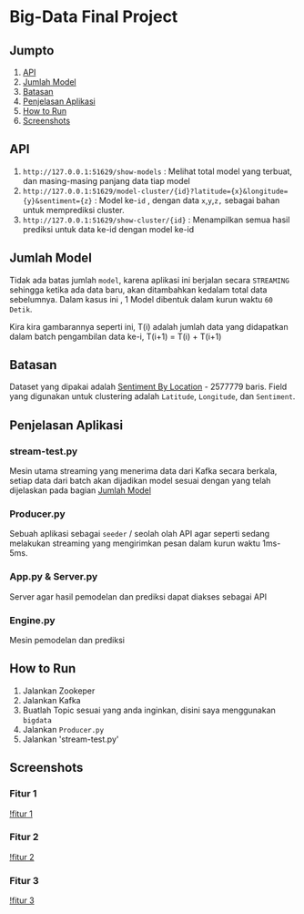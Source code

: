 # Big-Data Final Project

## Jumpto
1. [API](#api)
2. [Jumlah Model](#jumlah-model)
3. [Batasan](#batasan)
4. [Penjelasan Aplikasi](#penjelasan-aplikasi)
5. [How to Run](#how-to-run)
6. [Screenshots](#screenshots)

## API
1. `http://127.0.0.1:51629/show-models` : Melihat total model yang terbuat, dan masing-masing panjang data tiap model
2. `http://127.0.0.1:51629/model-cluster/{id}?latitude={x}&longitude={y}&sentiment={z}` : Model ke-`id` , dengan data `x`,`y`,`z,` sebagai bahan untuk memprediksi cluster.
3. `http://127.0.0.1:51629/show-cluster/{id}` : Menampilkan semua hasil prediksi untuk data ke-id dengan model ke-id

## Jumlah Model
Tidak ada batas jumlah `model`, karena aplikasi ini berjalan secara `STREAMING` sehingga ketika ada data baru, akan ditambahkan kedalam total data sebelumnya.
Dalam kasus ini , 1 Model dibentuk dalam kurun waktu `60 Detik`. 

Kira kira gambarannya seperti ini, T(i) adalah jumlah data yang didapatkan dalam batch pengambilan data ke-i, T(i+1) = T(i) + T(i+1)

## Batasan
Dataset yang dipakai adalah [Sentiment By Location](https://www.kaggle.com/jacksapper/company-sentiment-by-location) - 2577779 baris. Field yang digunakan untuk clustering adalah `Latitude`, `Longitude`, dan `Sentiment`.

## Penjelasan Aplikasi
### stream-test.py
Mesin utama streaming yang menerima data dari Kafka secara berkala, setiap data dari batch akan dijadikan model sesuai dengan yang telah dijelaskan pada bagian [Jumlah Model](#jumlah-model)

### Producer.py
Sebuah aplikasi sebagai `seeder` / seolah olah API agar seperti sedang melakukan streaming yang mengirimkan pesan dalam kurun waktu 1ms-5ms.

### App.py & Server.py
Server agar hasil pemodelan dan prediksi dapat diakses sebagai API

### Engine.py
Mesin pemodelan dan prediksi

## How to Run
1. Jalankan Zookeper
2. Jalankan Kafka
3. Buatlah Topic sesuai yang anda inginkan, disini saya menggunakan `bigdata`
4. Jalankan `Producer.py`
5. Jalankan 'stream-test.py'

## Screenshots
### Fitur 1
[!fitur 1](https://github.com/abaar/big-data/blob/master/Final-Project/screenshots/fitur1.PNG)

### Fitur 2
[!fitur 2](https://github.com/abaar/big-data/blob/master/Final-Project/screenshots/fitur2.PNG)

### Fitur 3
[!fitur 3](https://github.com/abaar/big-data/blob/master/Final-Project/screenshots/fitur3.PNG)
